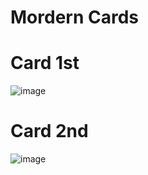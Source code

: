 # Mordern Cards

# Card 1st
![image](https://github.com/user-attachments/assets/a4545cef-b41e-49ba-800f-abdec0720c7f)

# Card 2nd 
![image](https://github.com/user-attachments/assets/58b8f16e-a980-40b4-97b7-7bbccec3fc6f)

